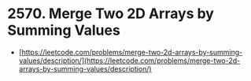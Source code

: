 # 2570. Merge Two 2D Arrays by Summing Values

- [https://leetcode.com/problems/merge-two-2d-arrays-by-summing-values/description/](https://leetcode.com/problems/merge-two-2d-arrays-by-summing-values/description/)
